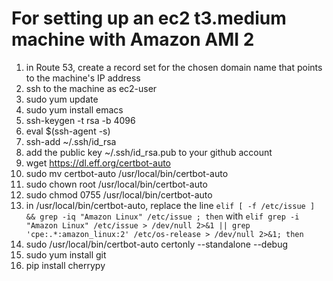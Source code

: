 # For setting up an ec2 t3.medium machine with Amazon AMI 2

1) in Route 53, create a record set for the chosen domain name that points to the machine's IP address
2) ssh to the machine as ec2-user
3) sudo yum update
4) sudo yum install emacs
5) ssh-keygen -t rsa -b 4096
6) eval $(ssh-agent -s)
7) ssh-add ~/.ssh/id_rsa
8) add the public key  ~/.ssh/id_rsa.pub to your github account
9) wget https://dl.eff.org/certbot-auto
10) sudo mv certbot-auto /usr/local/bin/certbot-auto
11) sudo chown root /usr/local/bin/certbot-auto
12) sudo chmod 0755 /usr/local/bin/certbot-auto
13) in /usr/local/bin/certbot-auto, replace the line `elif [ -f /etc/issue ] && grep -iq "Amazon Linux" /etc/issue ; then` with `elif grep -i "Amazon Linux" /etc/issue > /dev/null 2>&1 || grep 'cpe:.*:amazon_linux:2' /etc/os-release > /dev/null 2>&1; then`
14) sudo /usr/local/bin/certbot-auto certonly --standalone --debug 
15) sudo yum install git
16) pip install cherrypy
